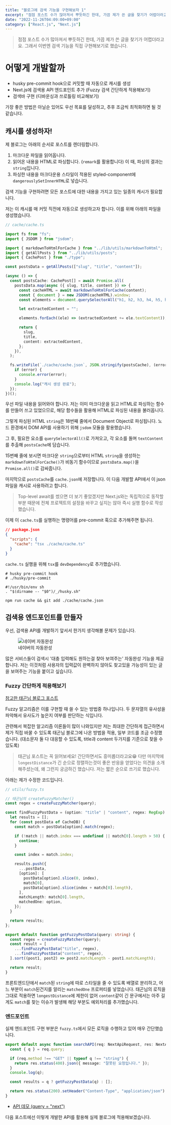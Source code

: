 ```yaml
---
title: "블로그에 검색 기능을 구현해보자 1"
excerpt: "점점 포스트 수가 많아져서 뿌듯하긴 한데, 가끔 제가 쓴 글을 찾기가 어렵더라고요. 그래서 이번엔 검색 기능을 직접 구현해보기로 했습니다."
date: "2022-11-26T04:09:00+09:00"
category: ["React.js", "Next.js"]
---
```


> 점점 포스트 수가 많아져서 뿌듯하긴 한데, 가끔 제가 쓴 글을 찾기가 어렵더라고요. 그래서 이번엔 검색 기능을 직접 구현해보기로 했습니다.

# 어떻게 개발할까

- husky pre-commit hook으로 커밋할 때 자동으로 캐시를 생성
- Next.js에 검색용 API 엔드포인트 추가 (Fuzzy 검색 간단하게 적용해보기)
- 검색바 구현 (디바운싱과 쓰로틀링 비교해보기)

가장 좋은 방법은 아닐순 있어도 우선 목표를 달성하고, 추후 조금씩 최적화하면 될 것 같습니다.

## 캐시를 생성하자!

제 블로그는 아래의 순서로 포스트를 렌더링합니다.

1. 마크다운 파일을 읽어옵니다.
2. 읽어온 내용을 HTML로 파싱합니다. (`remark`를 활용합니다) 이 때, 파싱의 결과는 `string`입니다.
3. 파싱한 내용을 마크다운용 스타일이 적용된 styled-component에 `dangerouslySetInnerHTML`로 넣습니다.

검색 기능을 구현하려면 모든 포스트에 대한 내용을 가지고 있는 일종의 캐시가 필요합니다.

저는 이 캐시를 매 커밋 직전에 자동으로 생성하고자 합니다. 이를 위해 아래의 파일을 생성했습니다.

```typescript
// cache/cache.ts

import fs from "fs";
import { JSDOM } from "jsdom";

import { markdownToHtmlForCache } from "../lib/utils/markdownToHtml";
import { getAllPosts } from "../lib/utils/posts";
import { CachePost } from "./type";

const postsData = getAllPosts(["slug", "title", "content"]);

(async () => {
  const postsCache: CachePost[] = await Promise.all(
    postsData.map(async ({ slug, title, content }) => {
      const cacheHTML = await markdownToHtmlForCache(content);
      const { document } = new JSDOM(cacheHTML).window;
      const elements = document.querySelectorAll("h1, h2, h3, h4, h5, h6, p, ol, ul");

      let extractedContent = "";

      elements.forEach((ele) => (extractedContent += ele.textContent));

      return {
        slug,
        title,
        content: extractedContent,
      };
    }),
  );

  fs.writeFile(`./cache/cache.json`, JSON.stringify(postsCache), (error) => {
    if (error) {
      console.error(error);
    }
    console.log("캐시 생성 완료");
  });
})();
```

우선 파일 내용을 읽어와야 합니다. 저는 이미 마크다운을 읽고 HTML로 파싱하는 함수를 만들어 쓰고 있었으므로, 해당 함수들을 활용해 HTML로 파싱된 내용을 불러옵니다.

그렇게 파싱된 HTML `string`은 18번째 줄에서 Document Object로 파싱됩니다. 노드 환경에서 DOM API를 사용하기 위해 `jsdom` 모듈을 활용했습니다.

그 후, 필요한 요소를 `querySelectorAll()`로 가져오고, 각 요소를 돌며 `textContent`를 추출해 `postsCache`에 담습니다.

15번째 줄에 보시면 마크다운 `string`으로부터 HTML `string`을 생성하는 `markdownToHtmlForCache()`가 비동기 함수이므로 `postsData.map()`을 `Promise.all()`로 감싸줍니다.

마지막으로 `postsCache`를 `cache.json`에 저장합니다. 이 다음 개발할 API에서 이 json 파일을 캐시로 사용하려고 합니다.

> Top-level await를 썼으면 더 보기 좋았겠지만 Next.js와는 독립적으로 동작할 부분 때문에 전체 프로젝트의 설정을 바꾸고 싶지는 않아 즉시 실행 함수로 작성했습니다.

이제 이 `cache.ts`를 실행하는 명령어를 pre-commit 훅으로 추가해주면 됩니다.

```json
// package.json
{
  "scripts": {
    "cache": "tsx ./cache/cache.ts"
  }
}
```

`cache.ts` 실행을 위해 `tsx`를 `devDependency`로 추가했습니다.

```shell
# husky pre-commit hook
# ./husky/pre-commit

#!/usr/bin/env sh
. "$(dirname -- "$0")/_/husky.sh"

npm run cache && git add ./cache/cache.json
```

## 검색용 엔드포인트를 만들자

우선, 검색용 API를 개발하기 앞서서 한가지 생각해볼 문제가 있습니다.

<figure>
  <img src="/static/img/블로그에_검색_기능을_구현해보자/자동완성.gif" alt="네이버 자동완성" />
  <figcaption>네이버의 자동완성</figcaption>
</figure>

많은 서비스들이 검색시 '대충 입력해도 원하는걸 찾아 보여주는' 자동완성 기능을 제공합니다. 저는 이것처럼 사용자의 입력값이 완벽하지 않아도 찾고있을 가능성이 있는 글을 보여주는 기능을 붙이고 싶습니다.

### Fuzzy 간단하게 적용해보기

[참고한 태곤님 블로그 포스트](https://taegon.kim/archives/9919)

Fuzzy 알고리즘은 이를 구현할 때 쓸 수 있는 방법중 하나입니다. 두 문자열의 유사성을 파악해서 유사도가 높은지 여부를 판단하는 식입니다.

관련해서 복잡한 알고리즘 이론들이 많이 나와있지만 저는 최대한 간단하게 접근하면서 제가 직접 바꿀 수 있도록 태곤님 블로그에 나온 방법을 적용, 일부 코드를 조금 수정했습니다. (대소문자 둘 다 대응할 수 있도록, title과 content 두가지를 기준으로 찾을 수 있도록)

> 태곤님 포스트는 꼭 읽어보세요! 간단하면서도 흥미롭더라고요😁 다만 마지막에 `longestDistance`가 긴 순으로 정렬하는것이 좋은 반응을 얻었다는 의견을 소개해주셨는데, 왜 그런지 궁금하긴 했습니다. 저는 짧은 순으로 쓰기로 했습니다.

아래는 제가 수정한 코드입니다.

```ts
// utils/fuzzy.ts

// 태곤님의 createFuzzyMatcher()
const regex = createFuzzyMatcher(query);

const findFuzzyPostData = (option: "title" | "content", regex: RegExp) => {
  let results = [];
  for (const postData of CacheDB) {
    const match = postData[option].match(regex);

    if (!match || match.index === undefined || match[0].length > 50) {
      continue;
    }

    const index = match.index;

    results.push({
      ...postData,
      [option]: [
        postData[option].slice(0, index),
        match[0],
        postData[option].slice(index + match[0].length),
      ],
      matchLength: match[0].length,
      matchedOne: option,
    });
  }

  return results;
};

export default function getFuzzyPostData(query: string) {
  const regex = createFuzzyMatcher(query);
  const result = [
    ...findFuzzyPostData("title", regex),
    ...findFuzzyPostData("content", regex),
  ].sort((post1, post2) => post2.matchLength - post1.matchLength);

  return result;
}
```

프론트엔드단에서 `match`된 `string`에 따로 스타일을 줄 수 있도록 배열로 분리하고, 어느 부분이 `match`된건지를 알리는 `matchedOne` 프로퍼티를 넣었습니다. 태곤님의 로직을 그대로 적용하면 `longestDistance`에 제한이 없어 `content`같이 긴 문구에서는 아주 길게도 `match`를 찾는 이슈가 발생해 해당 부분도 예외처리를 추가했습니다.

### 엔드포인트

실제 엔드포인트 구현 부분은 `fuzzy.ts`에서 모든 로직을 수행하고 있어 매우 간단했습니다.

```ts
export default async function searchAPI(req: NextApiRequest, res: NextApiResponse) {
  const { q } = req.query;

  if (req.method !== "GET" || typeof q !== "string") {
    return res.status(400).json({ message: "잘못된 요청입니다." });
  }
  console.log(q);

  const results = q ? getFuzzyPostData(q) : [];

  return res.status(200).setHeader("Content-Type", "application/json").json(results);
}
```

- [API 데모 (query = "next")](https://custardcream.vercel.app/api/search?q=next)

다음 포스트에선 이렇게 개발한 API를 활용해 실제 블로그에 적용해보겠습니다.
